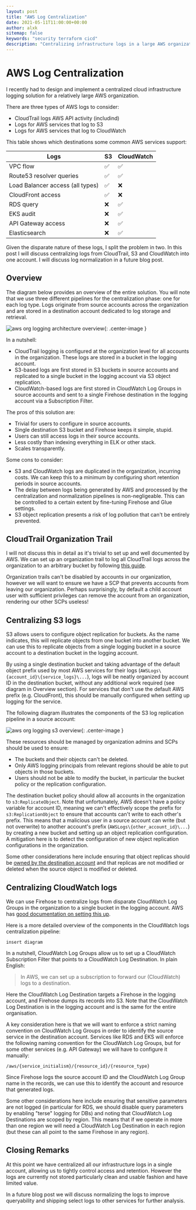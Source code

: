 ```yaml
---
layout: post
title: "AWS Log Centralization"
date: 2021-05-11T11:00:00+00:00
author: alxk
sitemap: false
keywords: "security terraform cicd"
description: "Centralizing infrastructure logs in a large AWS organization."
---
```


# AWS Log Centralization

I recently had to design and implement a centralized cloud infrastructure logging solution for a relatively large AWS organization.

There are three types of AWS logs to consider:

- CloudTrail logs AWS API activity (includind)
- Logs for AWS services that log to S3
- Logs for AWS services that log to CloudWatch

This table shows which destinations some common AWS services support:

| Logs                             | S3  | CloudWatch |
| -------------------------------- | --- | ---------- |
| VPC flow                         | ✅  | ✅         |
| Route53 resolver queries         | ✅  | ✅         |
| Load Balancer access (all types) | ✅  | ❌         |
| CloudFront access                | ✅  | ❌         |
| RDS query                        | ❌  | ✅         |
| EKS audit                        | ❌  | ✅         |
| API Gateway access               | ❌  | ✅         |
| Elasticsearch                    | ❌  | ✅         |

Given the disparate nature of these logs, I split the problem in two. In this post I will discuss centralizing logs from CloudTrail, S3 and CloudWatch into one account. I will discuss log normalization in a future blog post.

## Overview

The diagram below provides an overview of the entire solution. You will note that we use three different pipelines for the centralization phase: one for each log type. Logs originate from source accounts across the organization and are stored in a destination account dedicated to log storage and retrieval.

![aws org logging architecture overview](https://alex.kaskaso.li/images/posts/aws-org-logging-architecture.png "aws org logging architecture overview"){: .center-image }

In a nutshell:

- CloudTrail logging is configured at the organization level for all accounts in the organization. These logs are stored in a bucket in the logging account.
- S3-based logs are first stored in S3 buckets in source accounts and replicated to a single bucket in the logging account via S3 object replication.
- CloudWatch-based logs are first stored in CloudWatch Log Groups in source accounts and sent to a single Firehose destination in the logging account via a Subscription Filter.

The pros of this solution are:

- Trivial for users to configure in source accounts.
- Single destination S3 bucket and Firehose keeps it simple, stupid.
- Users can still access logs in their source accounts.
- Less costly than indexing everything in ELK or other stack.
- Scales transparently.

Some cons to consider:

- S3 and CloudWatch logs are duplicated in the organization, incurring costs. We can keep this to a minimum by configuring short retention periods in source accounts.
- The delay between logs being generated by AWS and processed by the centralization and normalization pipelines is non-negligeable. This can be controlled to a certain extent by fine-tuning Firehose and Glue settings.
- S3 object replication presents a risk of log pollution that can't be entirely prevented.

## CloudTrail Organization Trail

I will not discuss this in detail as it's trivial to set up and well documented by AWS. We can set up an organization trail to log all CloudTrail logs across the organization to an arbitrary bucket by following [this guide](https://docs.aws.amazon.com/awscloudtrail/latest/userguide/creating-trail-organization.html).

Organization trails can't be disabled by accounts in our organization, however we will want to ensure we have a SCP that prevents accounts from leaving our organization. Perhaps surprisingly, by default a child account user with sufficient privileges can remove the account from an organization, rendering our other SCPs useless!

## Centralizing S3 logs

S3 allows users to configure object replication for buckets. As the name indicates, this will replicate objects from one bucket into another bucket. We can use this to replicate objects from a single logging bucket in a source account to a destination bucket in the logging account.

By using a single destination bucket and taking advantage of the default object prefix used by most AWS services for their logs (`AWSLogs\{account_id}\{service_logs}\...`), logs will be neatly organized by account ID in the destination bucket, without any additional work required (see diagram in Overview section). For services that don't use the default AWS prefix (e.g. CloudFront), this should be manually configured when setting up logging for the service.

The following diagram illustrates the components of the S3 log replication pipeline in a source account:

![aws org logging s3 overview](https://alex.kaskaso.li/images/posts/aws-org-logging-s3.png "aws org logging s3 overview"){: .center-image }

These resources should be managed by organization admins and SCPs should be used to ensure:

- The buckets and their objects can't be deleted.
- Only AWS logging principals from relevant regions should be able to put objects in those buckets.
- Users should not be able to modify the bucket, in particular the bucket policy or the replication configuration.

The destination bucket policy should allow all accounts in the organization to `s3:ReplicateObject`. Note that unfortunately, AWS doesn't have a policy variable for account ID, meaning we can't effectively scope the prefix for `s3:ReplicationObject` to ensure that accounts can't write to each other's prefix. This means that a malicious user in a source account can write (but not overwrite) to another account's prefix (`AWSLogs\{other_account_id}\...`) by creating a new bucket and setting up an object replication configuration. A mitigation here is to detect the configuration of new object replication configurations in the organization.

Some other considerations here include ensuring that object replicas should be [owned by the destination account](https://docs.aws.amazon.com/AmazonS3/latest/userguide/replication-walkthrough-3.html) and that replicas are not modified or deleted when the source object is modified or deleted.

## Centralizing CloudWatch logs

We can use Firehose to centralize logs from disparate CloudWatch Log Groups in the organization to a single bucket in the logging account. AWS has [good documentation on setting this up](https://docs.aws.amazon.com/AmazonCloudWatch/latest/logs/CrossAccountSubscriptions-Firehose.html).

Here is a more detailed overview of the components in the CloudWatch logs centralization pipeline:

```
insert diagram
```

In a nutshell, CloudWatch Log Groups allow us to set up a CloudWatch Subscription Filter that points to a CloudWatch Log Destination. In plain English:

> In AWS, we can set up a subscription to forward our (CloudWatch) logs to a destination.

Here the CloudWatch Log Destination targets a Firehose in the logging account, and Firehose dumps its records into S3. Note that the CloudWatch Log Destination is in the logging account and is the same for the entire organisation.

A key consideration here is that we will want to enforce a strict naming convention on CloudWatch Log Groups in order to identify the source service in the destination account. Services like RDS and EKS will enforce the following naming convention for the CloudWatch Log Groups, but for some other services (e.g. API Gateway) we will have to configure it manually:

```
/aws/{service_initialism}/{resource_id}/{resource_type}
```

Since Firehose logs the source account ID and the CloudWatch Log Group name in the records, we can use this to identify the account and resource that generated logs.

Some other considerations here include ensuring that sensitive parameters are not logged (in particular for RDS, we should disable query parameters by enabling "terse" logging for DBs) and noting that CloudWatch Log Destinations are scoped by region. This means that if we operate in more than one region we will need a CloudWatch Log Destination in each region (but these can all point to the same Firehose in any region).

## Closing Remarks

At this point we have centralized all our infrastructure logs in a single account, allowing us to tightly control access and retention. However the logs are currently not stored particularly clean and usable fashion and have limited value.

In a future blog post we will discuss normalizing the logs to improve queryability and shipping select logs to other services for further analysis.
